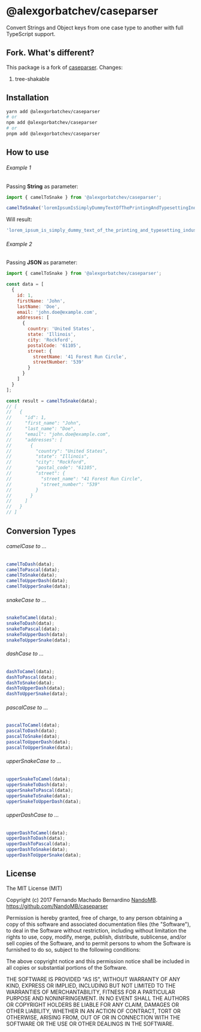 # @alexgorbatchev/caseparser

Convert Strings and Object keys from one case type to another with full TypeScript support.

## Fork. What's different?

This package is a fork of [caseparser](https://github.com/NandoMB/caseparser). Changes:

1. tree-shakable

## Installation

```sh
yarn add @alexgorbatchev/caseparser
# or
npm add @alexgorbatchev/caseparser
# or
pnpm add @alexgorbatchev/caseparser
```

## How to use

###### Example 1

Passing **String** as parameter:

```ts
import { camelToSnake } from '@alexgorbatchev/caseparser';

camelToSnake('loremIpsumIsSimplyDummyTextOfThePrintingAndTypesettingIndustry');
```

Will result:

```ts
'lorem_ipsum_is_simply_dummy_text_of_the_printing_and_typesetting_industry'
```

###### Example 2

Passing **JSON** as parameter:

```js
import { camelToSnake } from '@alexgorbatchev/caseparser';

const data = [
  {
    id: 1,
    firstName: 'John',
    lastName: 'Doe',
    email: 'john.doe@example.com',
    addresses: [
      {
        country: 'United States',
        state: 'Illinois',
        city: 'Rockford',
        postalCode: '61105',
        street: {
          streetName: '41 Forest Run Circle',
          streetNumber: '539'
        }
      }
    ]
  }
];

const result = camelToSnake(data);
// [
//   {
//     "id": 1,
//     "first_name": "John",
//     "last_name": "Doe",
//     "email": "john.doe@example.com",
//     "addresses": [
//       {
//         "country": "United States",
//         "state": "Illinois",
//         "city": "Rockford",
//         "postal_code": "61105",
//         "street": {
//           "street_name": "41 Forest Run Circle",
//           "street_number": "539"
//         }
//       }
//     ]
//   }
// ]
```

## Conversion Types

###### camelCase to ...

```js
camelToDash(data);
camelToPascal(data);
camelToSnake(data);
camelToUpperDash(data);
camelToUpperSnake(data);
```

###### snakeCase to ...

```js
snakeToCamel(data);
snakeToDash(data);
snakeToPascal(data);
snakeToUpperDash(data);
snakeToUpperSnake(data);
```

###### dashCase to ...

```js
dashToCamel(data);
dashToPascal(data);
dashToSnake(data);
dashToUpperDash(data);
dashToUpperSnake(data);
```

###### pascalCase to ...

```js
pascalToCamel(data);
pascalToDash(data);
pascalToSnake(data);
pascalToUpperDash(data);
pascalToUpperSnake(data);
```

###### upperSnakeCase to ...

```js
upperSnakeToCamel(data);
upperSnakeToDash(data);
upperSnakeToPascal(data);
upperSnakeToSnake(data);
upperSnakeToUpperDash(data);
```

###### upperDashCase to ...

```js
upperDashToCamel(data);
upperDashToDash(data);
upperDashToPascal(data);
upperDashToSnake(data);
upperDashToUpperSnake(data);
```

## License
The MIT License (MIT)

Copyright (c) 2017 Fernando Machado Bernardino
[NandoMB](https://github.com/NandoMB). https://github.com/NandoMB/caseparser

Permission is hereby granted, free of charge, to any person obtaining a copy
of this software and associated documentation files (the "Software"), to deal
in the Software without restriction, including without limitation the rights
to use, copy, modify, merge, publish, distribute, sublicense, and/or sell
copies of the Software, and to permit persons to whom the Software is
furnished to do so, subject to the following conditions:

The above copyright notice and this permission notice shall be included in all
copies or substantial portions of the Software.

THE SOFTWARE IS PROVIDED "AS IS", WITHOUT WARRANTY OF ANY KIND, EXPRESS OR
IMPLIED, INCLUDING BUT NOT LIMITED TO THE WARRANTIES OF MERCHANTABILITY,
FITNESS FOR A PARTICULAR PURPOSE AND NONINFRINGEMENT. IN NO EVENT SHALL THE
AUTHORS OR COPYRIGHT HOLDERS BE LIABLE FOR ANY CLAIM, DAMAGES OR OTHER
LIABILITY, WHETHER IN AN ACTION OF CONTRACT, TORT OR OTHERWISE, ARISING FROM,
OUT OF OR IN CONNECTION WITH THE SOFTWARE OR THE USE OR OTHER DEALINGS IN THE
SOFTWARE.

